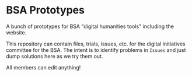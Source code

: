 # BSA Prototypes
A bunch of prototypes for BSA "digital humanities tools" including the website.

This repository can contain files, trials, issues, etc. for the digital initiatives committee for the BSA.  The intent is to identify problems in `Issues` and just dump solutions here as we try them out.

All members can edit anything!
